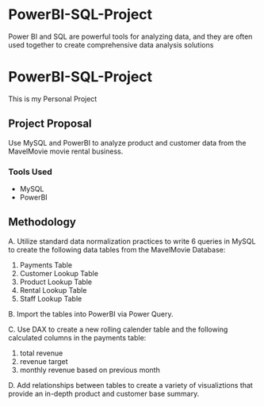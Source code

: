 # PowerBI-SQL-Project
Power BI and SQL are powerful tools for analyzing data, and they are often used together to create comprehensive data analysis solutions
# PowerBI-SQL-Project
This is my Personal Project 
## Project Proposal

Use MySQL and PowerBI to analyze product and customer data from the MavelMovie movie rental business.

### Tools Used
- MySQL
- PowerBI

## Methodology
A. Utilize standard data normalization practices to write 6 queries in MySQL to create the following data tables from the MavelMovie Database:
  1. Payments Table
  2. Customer Lookup Table
  3. Product Lookup Table
  4. Rental Lookup Table
  5. Staff Lookup Table
  
B. Import the tables into PowerBI via Power Query.

C. Use DAX to create a new rolling calender table and the following calculated columns in the payments table:
  1. total revenue
  2. revenue target
  3. monthly revenue based on previous month
  
D. Add relationships between tables to create a variety of visualiztions that provide an in-depth product and customer base summary. 
